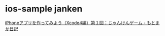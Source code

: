 ios-sample janken
==========

[iPhoneアプリを作ってみよう（Xcode4編）第１回：じゃんけんゲーム - もとまか日記](http://d.hatena.ne.jp/moto_maka/20110404/1301859273, "iPhoneアプリを作ってみよう（Xcode4編）第１回：じゃんけんゲーム - もとまか日記")
